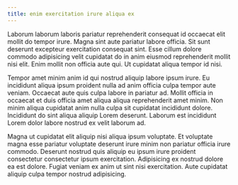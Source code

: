 ```yaml
---
title: enim exercitation irure aliqua ex
---
```


Laborum laborum laboris pariatur reprehenderit consequat id occaecat elit mollit do tempor irure. Magna sint aute pariatur labore officia. Sit sunt deserunt excepteur exercitation consequat sint. Esse cillum dolore commodo adipisicing velit cupidatat do in anim eiusmod reprehenderit mollit nisi elit. Enim mollit non officia aute qui. Ut cupidatat aliqua tempor id nisi.

Tempor amet minim anim id qui nostrud aliquip labore ipsum irure. Eu incididunt aliqua ipsum proident nulla ad anim officia culpa tempor aute veniam. Occaecat aute quis culpa labore in pariatur ad. Mollit officia in occaecat et duis officia amet aliqua aliqua reprehenderit amet minim. Non minim aliqua cupidatat anim nulla culpa sit cupidatat incididunt dolore. Incididunt do sint aliqua aliquip Lorem deserunt. Laborum est incididunt Lorem dolor labore nostrud ex velit laborum ad.

Magna ut cupidatat elit aliquip nisi aliqua ipsum voluptate. Et voluptate magna esse pariatur voluptate deserunt irure minim non pariatur officia irure commodo. Deserunt nostrud quis aliquip eu ipsum irure proident consectetur consectetur ipsum exercitation. Adipisicing ex nostrud dolore ea est dolore. Fugiat veniam ex anim ut sint nisi exercitation. Aute cupidatat aliquip culpa tempor nostrud adipisicing.